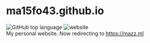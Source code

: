 # ma15fo43.github.io
![GitHub top language](https://img.shields.io/github/languages/top/Ma15fo43/ma15fo43.github.io)
![website](https://img.shields.io/website.svg?url=https%3A%2F%2Fma15fo43.github.io%2Findex.html)
<br>My personal website.
Now redirecting to https://mazz.ml
